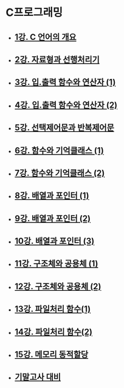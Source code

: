 # C프로그래밍

- ## [1강. C 언어의 개요](./chapter1.md)

- ## [2강. 자료형과 선행처리기](./chapter2.md)

- ## [3강. 입.출력 함수와 연산자 (1)](./chapter3.md)

- ## [4강. 입.출력 함수와 연산자 (2)](./chapter4.md)

- ## [5강. 선택제어문과 반복제어문](./chapter5.md)

- ## [6강. 함수와 기억클래스 (1)](./chapter6.md)

- ## [7강. 함수와 기억클래스 (2)](./chapter7.md)

- ## [8강. 배열과 포인터 (1)](./chapter8.md)

- ## [9강. 배열과 포인터 (2)](./chapter9.md)

- ## [10강. 배열과 포인터 (3)](./chapter10.md)

- ## [11강. 구조체와 공용체 (1)](./chapter11.md)

- ## [12강. 구조체와 공용체 (2)](./chapter12.md)

- ## [13강. 파일처리 함수(1)](./chapter13.md)

- ## [14강. 파일처리 함수(2)](./chapter14.md)

- ## [15강. 메모리 동적할당](./chapter15.md)

- ## [기말고사 대비](./test.md)
